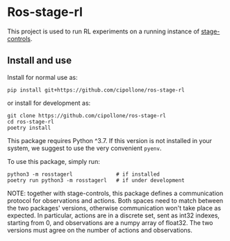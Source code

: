 # Ros-stage-rl

This project is used to run RL experiments on a running instance of [stage-controls](https://github.com/cipollone/stage-controls).

## Install and use

Install for normal use as:

    pip install git+https://github.com/cipollone/ros-stage-rl
  
or install for development as:

    git clone https://github.com/cipollone/ros-stage-rl
    cd ros-stage-rl
    poetry install

This package requires Python ^3.7. If this version is not installed in your system, we suggest to use the very convenient `pyenv`.

To use this package, simply run:

    python3 -m rosstagerl              # if installed
    poetry run python3 -m rosstagerl   # if under development
	

NOTE: together with stage-controls, this package defines a communication protocol for observations and actions.
Both spaces need to match between the two packages' versions, otherwise communication won't take place as expected.
In particular, actions are in a discrete set, sent as int32 indexes, starting from 0, and observations are a numpy array of float32.
The two versions must agree on the number of actions and observations.
